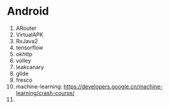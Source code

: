 # Android

1. ARouter
2. VirtualAPK
3. RxJava2
4. tensorflow
5. okhttp
6. volley
7. leakcanary
8. glide
9. fresco
10. machine-learning: <https://developers.google.cn/machine-learning/crash-course/>
11. 

